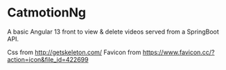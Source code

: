 # CatmotionNg

A basic Angular 13 front to view & delete videos served from a SpringBoot API.

Css from http://getskeleton.com/
Favicon from https://www.favicon.cc/?action=icon&file_id=422699

